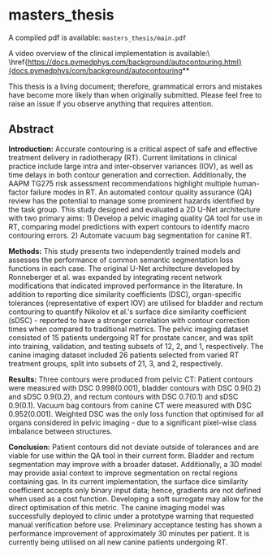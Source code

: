 # masters_thesis

A compiled pdf is available: `masters_thesis/main.pdf`

A video overview of the clinical implementation is available:\\
\href{https://docs.pymedphys.com/background/autocontouring.html}{docs.pymedphys/com/background/autocontouring**

This thesis is a living document; therefore, grammatical errors and mistakes
have become more likely than when originally submitted. Please feel free to
raise an issue if you observe anything that requires attention.

## Abstract

**Introduction:** Accurate contouring is a critical aspect of safe and effective
treatment delivery in radiotherapy (RT). Current limitations in clinical
practice include large intra and inter-observer variances (IOV), as well as time
delays in both contour generation and correction. Additionally, the AAPM TG275
risk assessment recommendations highlight multiple human-factor failure modes in
RT. An automated contour quality assurance (QA) review has the potential to
manage some prominent hazards identified by the task group. This study designed
and evaluated a 2D U-Net architecture with two primary aims: 1) Develop a pelvic
imaging quality QA tool for use in RT, comparing model predictions with expert
contours to identify macro contouring errors. 2) Automate vacuum bag
segmentation for canine RT.

**Methods:** This study presents two independently trained models and assesses the
performance of common semantic segmentation loss functions in each case. The
original U-Net architecture developed by Ronneberger et al. was expanded by
integrating recent network modifications that indicated improved performance in
the literature. In addition to reporting dice similarity coefficients (DSC),
organ-specific tolerances (representative of expert IOV) are utilised for
bladder and rectum contouring to quantify Nikolov et al.'s surface dice
similarity coefficient (sDSC) - reported to have a stronger correlation with
contour correction times when compared to traditional metrics. The pelvic
imaging dataset consisted of 15 patients undergoing RT for prostate cancer, and
was split into training, validation, and testing subsets of 12, 2, and 1,
respectively. The canine imaging dataset included 26 patients selected from
varied RT treatment groups, split into subsets of 21, 3, and 2, respectively.

**Results:** Three contours were produced from pelvic CT: Patient contours were
measured with DSC 0.998(0.001), bladder contours with DSC 0.9(0.2) and sDSC
0.9(0.2), and rectum contours with DSC 0.7(0.1) and sDSC 0.9(0.1). Vacuum bag
contours from canine CT were measured with DSC 0.952(0.001). Weighted DSC was
the only loss function that optimised for all organs considered in pelvic
imaging - due to a significant pixel-wise class imbalance between structures.

**Conclusion:** Patient contours did not deviate outside of tolerances and are
viable for use within the QA tool in their current form. Bladder and rectum
segmentation may improve with a broader dataset. Additionally, a 3D model may
provide axial context to improve segmentation on rectal regions containing gas.
In its current implementation, the surface dice similarity coefficient accepts
only binary input data; hence, gradients are not defined when used as a cost
function. Developing a soft surrogate may allow for the direct optimisation of
this metric. The canine imaging model was successfully deployed to clinic under
a prototype warning that requested manual verification before use. Preliminary
acceptance testing has shown a performance improvement of approximately 30
minutes per patient. It is currently being utilised on all new canine patients
undergoing RT.
